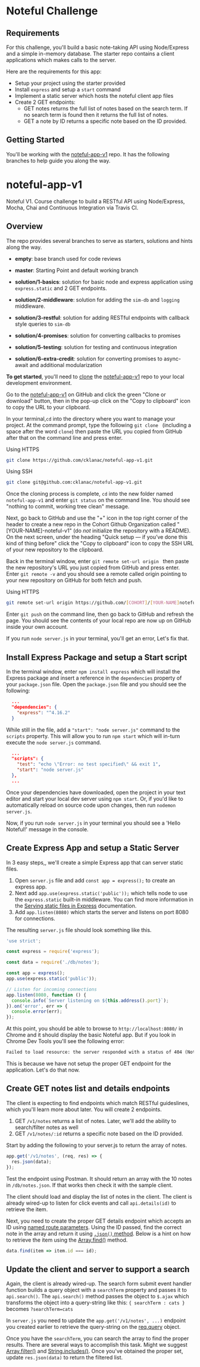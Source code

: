 # Noteful Challenge

## Requirements

For this challenge, you'll build a basic note-taking API using Node/Express and a simple in-memory database. The starter repo contains a client applications which makes calls to the server.

Here are the requirements for this app:

* Setup your project using the starter provided
* Install `express` and setup a `start` command
* Implement a static server which hosts the noteful client app files
* Create 2 GET endpoints:
  * GET notes returns the full list of notes based on the search term. If no search term is found then it returns the full list of notes.
  * GET a note by ID returns a specific note based on the ID provided.

## Getting Started

You'll be working with the [noteful-app-v1](https://github.com/cklanac/noteful-app-v1.git) repo. It has the following branches to help guide you along the way.
# noteful-app-v1

Noteful V1. Course challenge to build a RESTful API using Node/Express, Mocha, Chai and Continuous Integration via Travis CI.

## Overview

The repo provides several branches to serve as starters, solutions and hints along the way.

* **empty**: base branch used for code reviews

* **master**: Starting Point and default working branch

* **solution/1-basics**: solution for basic node and express application using `express.static` and 2 GET endpoints.

* **solution/2-middleware**: solution for adding the `sim-db` and `logging` middleware.

* **solution/3-restful**: solution for adding RESTful endpoints with callback style queries to `sim-db`

* **solution/4-promises**: solution for converting callbacks to promises

* **solution/5-testing**: solution for testing and continuous integration

* **solution/6-extra-credit**: solution for converting promises to async-await and additional modularization


**To get started**, you'll need to [clone](https://help.github.com/articles/cloning-a-repository/) the [noteful-app-v1](https://github.com/cklanac/noteful-app-v1.git) repo to your local development environment.

Go to the [noteful-app-v1](https://github.com/cklanac/noteful-app-v1.git) on GitHub and click the green "Clone or download" button, then in the pop-up click on the "Copy to clipboard" icon to copy the URL to your clipboard.

In your terminal,`cd` into the directory where you want to manage your project. At the command prompt, type the following `git clone ` (including a space after the word `clone`) then paste the URL you copied from GitHub after that on the command line and press enter.

Using HTTPS

```sh
git clone https://github.com/cklanac/noteful-app-v1.git
```

Using SSH

```sh
git clone git@github.com:cklanac/noteful-app-v1.git
```

Once the cloning process is complete, `cd` into the new folder named `noteful-app-v1` and enter `git status` on the command line. You should see "nothing to commit, working tree clean" message.

Next, go back to GitHub and use the "+" icon in the top right corner of the header to create a new repo in the Cohort Github Organization called "[YOUR-NAME]-noteful-v1" (do *not* initialize the repository with a README). On the next screen, under the heading "Quick setup — if you’ve done this kind of thing before" click the "Copy to clipboard" icon to copy the SSH URL of your new repository to the clipboard.

Back in the terminal window, enter `git remote set-url origin ` then paste the new repository's URL you just copied from GitHub and press enter. Enter `git remote -v` and you should see a remote called origin pointing to your new repository on GitHub for both fetch and push.

Using HTTPS

```sh
git remote set-url origin https://github.com/[COHORT]/[YOUR-NAME]noteful-app.git
```

Enter `git push` on the command line, then go back to GitHub and refresh the page. You should see the contents of your local repo are now up on GitHub inside your own account.

If you run `node server.js` in your terminal, you'll get an error, Let's fix that.

## Install Express Package and setup a Start script

In the terminal window, enter `npm install express` which will install the Express package and insert a reference in the `dependencies` property of your `package.json` file. Open the `package.json` file and you should see the following:

```json
  ...
  "dependencies": {
    "express": "^4.16.2"
  }
```

While still in the file, add a `"start": "node server.js"` command to the `scripts` property. This will allow you to run `npm start` which will in-turn execute the `node server.js` command.

```json
  ...
  "scripts": {
    "test": "echo \"Error: no test specified\" && exit 1",
    "start": "node server.js"
  },
  ...
```

Once your dependencies have downloaded, open the project in your text editor and start your local dev server using `npm start`. Or, if you'd like to automatically reload on source code upon changes, then run `nodemon server.js`.

Now, if you run `node server.js` in your terminal you should see a 'Hello Noteful!' message in the console.

## Create Express App and setup a Static Server

In 3 easy steps,, we'll create a simple Express app that can server static files.

1) Open `server.js` file and add `const app = express();` to create an express app.
2) Next add `app.use(express.static('public'));` which tells node to use the `express.static` built-in middleware. You can find more information in the [Serving static files in Express](https://expressjs.com/en/starter/static-files.html) documentation.
3) Add `app.listen(8080)` which starts the server and listens on port 8080 for connections.

The resulting `server.js` file should look something like this.

```js
'use strict';

const express = require('express');

const data = require('./db/notes');

const app = express();
app.use(express.static('public'));

// Listen for incoming connections
app.listen(8080, function () {
  console.info(`Server listening on ${this.address().port}`);
}).on('error', err => {
  console.error(err);
});

```

At this point, you should be able to browse to `http://localhost:8080/` in Chrome and it should display the basic Noteful app. But if you look in Chrome Dev Tools you'll see the following error:

```txt
Failed to load resource: the server responded with a status of 404 (Not Found) :8080/v1/notes/
```

This is because we have not setup the proper GET endpoint for the application. Let's do that now.

## Create GET notes list and details endpoints

The client is expecting to find endpoints which match RESTful guideslines, which you'll learn more about later. You will create 2 endpoints.

1) GET `/v1/notes` returns a list of notes. Later, we'll add the ability to search/filter notes as well
2) GET `/v1/notes/:id` returns a specific note based on the ID provided.

Start by adding the following to your server.js to return the array of notes.

```js
app.get('/v1/notes', (req, res) => {
  res.json(data);
});
```

Test the endpoint using Postman. It should return an array with the 10 notes in `/db/notes.json`. If that works then check it with the sample client.

The client should load and display the list of notes in the client. The client is already wired-up to listen for click events and call `api.details(id)` to retrieve the item.

Next, you need to create the proper GET details endpoint which accepts an ID using [named route parameters](https://expressjs.com/en/guide/routing.html#route-parameters). Using the ID passed, find the correct note in the array and return it using [`.json()` method](https://expressjs.com/en/4x/api.html#res.json). Below is a hint on how to retrieve the item using the [Array.find()](https://developer.mozilla.org/en-US/docs/Web/JavaScript/Reference/Global_Objects/Array/find) method.

```js
data.find(item => item.id === id);
```

## Update the client and server to support a search

Again, the client is already wired-up. The search form submit event handler function builds a query object with a `searchTerm` property and passes it to `api.search()`. The `api.search()` method passes the object to `$.ajax` which transforms the object into a query-string like this: `{ searchTerm : cats }` becomes `?searchTerm=cats`

In `server.js` you need to update the `app.get('/v1/notes', ...)` endpoint you created earlier to retrieve the query-string on the [req.query](https://expressjs.com/en/4x/api.html#req.query) object.

Once you have the `searchTerm`, you can search the array to find the proper results. There are several ways to accomplish this task. Might we suggest [Array.filter()](https://developer.mozilla.org/en-US/docs/Web/JavaScript/Reference/Global_Objects/Array/filter) and [String.includes()](https://developer.mozilla.org/en-US/docs/Web/JavaScript/Reference/Global_Objects/String/includes). Once you've obtained the proper set, update `res.json(data)` to return the filtered list.
